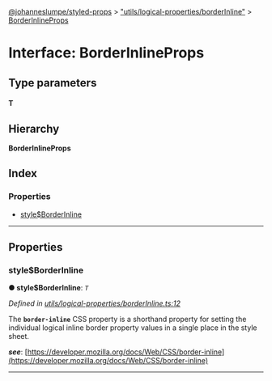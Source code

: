 [@johanneslumpe/styled-props](../README.md) > ["utils/logical-properties/borderInline"](../modules/_utils_logical_properties_borderinline_.md) > [BorderInlineProps](../interfaces/_utils_logical_properties_borderinline_.borderinlineprops.md)

# Interface: BorderInlineProps

## Type parameters
#### T 
## Hierarchy

**BorderInlineProps**

## Index

### Properties

* [style$BorderInline](_utils_logical_properties_borderinline_.borderinlineprops.md#style_borderinline)

---

## Properties

<a id="style_borderinline"></a>

###  style$BorderInline

**● style$BorderInline**: *`T`*

*Defined in [utils/logical-properties/borderInline.ts:12](https://github.com/johanneslumpe/styled-props/blob/8e709f1/src/utils/logical-properties/borderInline.ts#L12)*

The **`border-inline`** CSS property is a shorthand property for setting the individual logical inline border property values in a single place in the style sheet.

*__see__*: [https://developer.mozilla.org/docs/Web/CSS/border-inline](https://developer.mozilla.org/docs/Web/CSS/border-inline)

___

